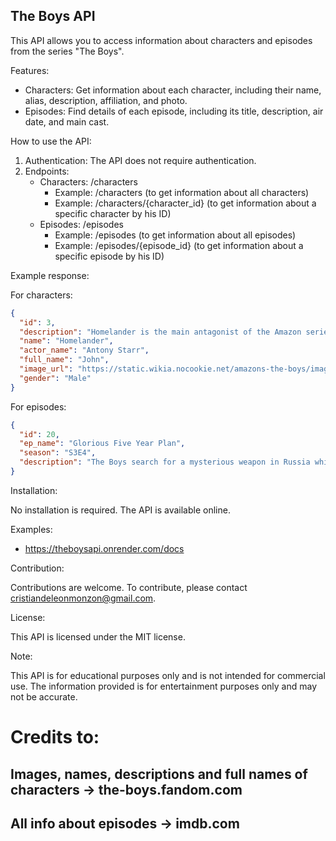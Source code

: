## The Boys API

This API allows you to access information about characters and episodes from the series "The Boys".

Features:

* Characters: Get information about each character, including their name, alias, description, affiliation, and photo.
* Episodes: Find details of each episode, including its title, description, air date, and main cast.

How to use the API:

1. Authentication: The API does not require authentication.
2. Endpoints:
    * Characters: /characters
        * Example: /characters (to get information about all characters)
        * Example: /characters/{character_id} (to get information about a specific character by his ID)
    * Episodes: /episodes
        * Example: /episodes (to get information about all episodes)
        * Example: /episodes/{episode_id} (to get information about a specific episode by his ID)

Example response:

For characters:
```json
{
  "id": 3,
  "description": "Homelander is the main antagonist of the Amazon series The Boys, a recurring antagonist of its spin-off series The Boys Presents: Diabolical and one of the overarching antagonists of the spin-off series Gen V.  Homelander is the leader of The Seven, the strongest Supe in the world, and the archenemy of Billy Butcher and The Boys. With the face of a movie star and the powers of a god, Homelander is considered the greatest superhero alive. Not only can he fly, but he possesses super strength and super durability far beyond the capacity of other superheroes, super senses (sight, hearing, etc.), X-ray vision and laser vision.  On the surface, he's affable, modest, and sincere; the ultimate boy scout, an American treasure, a God-loving patriot. But just like regular mortals, even superheroes have secrets.",
  "name": "Homelander",
  "actor_name": "Antony Starr",
  "full_name": "John",
  "image_url": "https://static.wikia.nocookie.net/amazons-the-boys/images/5/5b/Homelander-S4.png",
  "gender": "Male"
}
```

For episodes:
```json
{
  "id": 20,
  "ep_name": "Glorious Five Year Plan",
  "season": "S3E4",
  "description": "The Boys search for a mysterious weapon in Russia while things are brewing behind the scenes at Vought. Plenty of trouble, gore and twists to foresee."
}
```
Installation:

No installation is required. The API is available online.

Examples:

* https://theboysapi.onrender.com/docs

Contribution:

Contributions are welcome. To contribute, please contact cristiandeleonmonzon@gmail.com.

License:

This API is licensed under the MIT license.

Note:

This API is for educational purposes only and is not intended for commercial use. The information provided is for entertainment purposes only and may not be accurate.

# Credits to:
## Images, names, descriptions and full names of characters -> the-boys.fandom.com
## All info about episodes -> imdb.com
